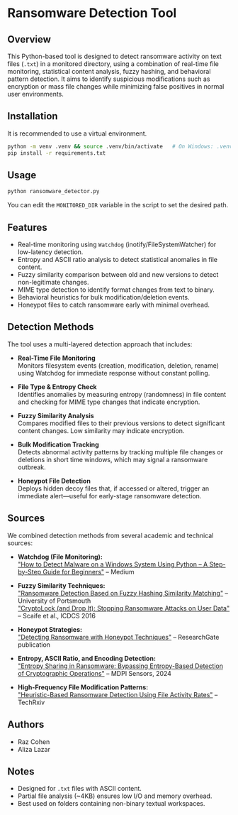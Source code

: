 
# Ransomware Detection Tool

## Overview
This Python-based tool is designed to detect ransomware activity on text files (`.txt`) in a monitored directory, using a combination of real-time file monitoring, statistical content analysis, fuzzy hashing, and behavioral pattern detection. It aims to identify suspicious modifications such as encryption or mass file changes while minimizing false positives in normal user environments.

## Installation
It is recommended to use a virtual environment.

```bash
python -m venv .venv && source .venv/bin/activate   # On Windows: .venv\Scripts\activate
pip install -r requirements.txt
```

## Usage
```bash
python ransomware_detector.py
```

You can edit the `MONITORED_DIR` variable in the script to set the desired path.

## Features
- Real-time monitoring using `Watchdog` (inotify/FileSystemWatcher) for low-latency detection.
- Entropy and ASCII ratio analysis to detect statistical anomalies in file content.
- Fuzzy similarity comparison between old and new versions to detect non-legitimate changes.
- MIME type detection to identify format changes from text to binary.
- Behavioral heuristics for bulk modification/deletion events.
- Honeypot files to catch ransomware early with minimal overhead.

## Detection Methods

The tool uses a multi-layered detection approach that includes:

- **Real-Time File Monitoring**  
  Monitors filesystem events (creation, modification, deletion, rename) using Watchdog for immediate response without constant polling.

- **File Type & Entropy Check**  
  Identifies anomalies by measuring entropy (randomness) in file content and checking for MIME type changes that indicate encryption.

- **Fuzzy Similarity Analysis**  
  Compares modified files to their previous versions to detect significant content changes. Low similarity may indicate encryption.

- **Bulk Modification Tracking**  
  Detects abnormal activity patterns by tracking multiple file changes or deletions in short time windows, which may signal a ransomware outbreak.

- **Honeypot File Detection**  
  Deploys hidden decoy files that, if accessed or altered, trigger an immediate alert—useful for early-stage ransomware detection.

## Sources

We combined detection methods from several academic and technical sources:

- **Watchdog (File Monitoring):**  
  ["How to Detect Malware on a Windows System Using Python – A Step-by-Step Guide for Beginners"](https://medium.com/h7w/how-to-detect-malware-on-a-windows-system-using-python-a-step-by-step-guide-for-beginners-ebe98c7aa967) – Medium

- **Fuzzy Similarity Techniques:**  
  ["Ransomware Detection Based on Fuzzy Hashing Similarity Matching"](https://pure.port.ac.uk/ws/portalfiles/portal/20272871/1570559640.pdf) – University of Portsmouth  
  ["CryptoLock (and Drop It): Stopping Ransomware Attacks on User Data"](https://www.cise.ufl.edu/~traynor/papers/scaife-icdcs16.pdf) – Scaife et al., ICDCS 2016

- **Honeypot Strategies:**  
  ["Detecting Ransomware with Honeypot Techniques"](https://www.researchgate.net/publication/309323786_Detecting_Ransomware_with_Honeypot_Techniques) – ResearchGate publication

- **Entropy, ASCII Ratio, and Encoding Detection:**  
  ["Entropy Sharing in Ransomware: Bypassing Entropy-Based Detection of Cryptographic Operations"](https://www.mdpi.com/1424-8220/24/5/1446) – MDPI Sensors, 2024

- **High-Frequency File Modification Patterns:**  
  ["Heuristic-Based Ransomware Detection Using File Activity Rates"](https://www.techrxiv.org/doi/full/10.36227/techrxiv.173047864.44215173) – TechRxiv

## Authors
- Raz Cohen
- Aliza Lazar

## Notes
- Designed for `.txt` files with ASCII content.
- Partial file analysis (~4KB) ensures low I/O and memory overhead.
- Best used on folders containing non-binary textual workspaces.
